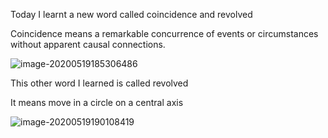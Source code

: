 Today I learnt a new word called coincidence and revolved  



Coincidence means a remarkable concurrence of events or circumstances without apparent causal connections.

![image-20200519185306486](E:\github\ninagu2010.github.io\images\image-20200519185306486.png)





This other word I learned is called revolved 

It means move in a circle on a central axis

![image-20200519190108419](E:\github\ninagu2010.github.io\images\image-20200519190108419.png)
